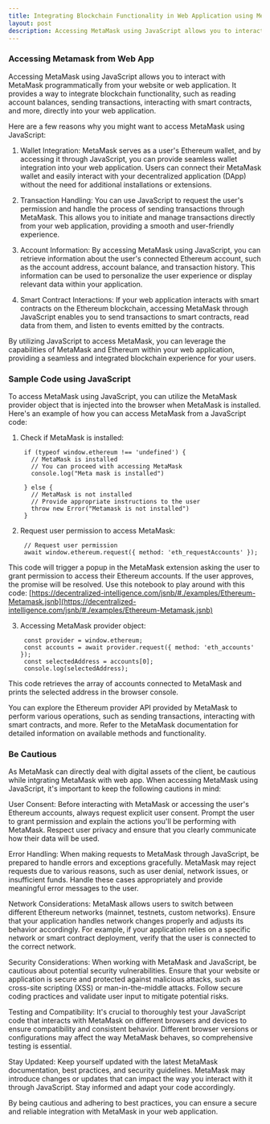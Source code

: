 ```yaml
---
title: Integrating Blockchain Functionality in Web Application using MetaMask
layout: post
description: Accessing MetaMask using JavaScript allows you to interact with MetaMask programmatically from your website or web application. It provides a way to integrate blockchain functionality into your web application.
---
```


### Accessing Metamask from Web App

Accessing MetaMask using JavaScript allows you to interact with MetaMask programmatically from your website or web application. It provides a way to integrate blockchain functionality, such as reading account balances, sending transactions, interacting with smart contracts, and more, directly into your web application.

Here are a few reasons why you might want to access MetaMask using JavaScript:

1. Wallet Integration: MetaMask serves as a user's Ethereum wallet, and by accessing it through JavaScript, you can provide seamless wallet integration into your web application. Users can connect their MetaMask wallet and easily interact with your decentralized application (DApp) without the need for additional installations or extensions.

2. Transaction Handling: You can use JavaScript to request the user's permission and handle the process of sending transactions through MetaMask. This allows you to initiate and manage transactions directly from your web application, providing a smooth and user-friendly experience.

3. Account Information: By accessing MetaMask using JavaScript, you can retrieve information about the user's connected Ethereum account, such as the account address, account balance, and transaction history. This information can be used to personalize the user experience or display relevant data within your application.

4. Smart Contract Interactions: If your web application interacts with smart contracts on the Ethereum blockchain, accessing MetaMask through JavaScript enables you to send transactions to smart contracts, read data from them, and listen to events emitted by the contracts.

By utilizing JavaScript to access MetaMask, you can leverage the capabilities of MetaMask and Ethereum within your web application, providing a seamless and integrated blockchain experience for your users.

### Sample Code using JavaScript

To access MetaMask using JavaScript, you can utilize the MetaMask provider object that is injected into the browser when MetaMask is installed. Here's an example of how you can access MetaMask from a JavaScript code:

1. Check if MetaMask is installed:

        if (typeof window.ethereum !== 'undefined') {
          // MetaMask is installed
          // You can proceed with accessing MetaMask
          console.log("Meta mask is installed")

        } else {
          // MetaMask is not installed
          // Provide appropriate instructions to the user
          throw new Error("Metamask is not installed")
        }

2. Request user permission to access MetaMask:

        // Request user permission
        await window.ethereum.request({ method: 'eth_requestAccounts' });
	
This code will trigger a popup in the MetaMask extension asking the user to grant permission to access their Ethereum accounts. If the user approves, the promise will be resolved. Use this notebook to play around with this code: [https://decentralized-intelligence.com/jsnb/#./examples/Ethereum-Metamask.jsnb](https://decentralized-intelligence.com/jsnb/#./examples/Ethereum-Metamask.jsnb)

3. Accessing MetaMask provider object:

        const provider = window.ethereum;
        const accounts = await provider.request({ method: 'eth_accounts' });
        const selectedAddress = accounts[0];
        console.log(selectedAddress);

This code retrieves the array of accounts connected to MetaMask and prints the selected address in the browser console.

You can explore the Ethereum provider API provided by MetaMask to perform various operations, such as sending transactions, interacting with smart contracts, and more. Refer to the MetaMask documentation for detailed information on available methods and functionality.

### Be Cautious 

As MetaMask can directly deal with digital assets of the client, be cautious while intgrating MetaMask with web app. When accessing MetaMask using JavaScript, it's important to keep the following cautions in mind:

User Consent: Before interacting with MetaMask or accessing the user's Ethereum accounts, always request explicit user consent. Prompt the user to grant permission and explain the actions you'll be performing with MetaMask. Respect user privacy and ensure that you clearly communicate how their data will be used.

Error Handling: When making requests to MetaMask through JavaScript, be prepared to handle errors and exceptions gracefully. MetaMask may reject requests due to various reasons, such as user denial, network issues, or insufficient funds. Handle these cases appropriately and provide meaningful error messages to the user.

Network Considerations: MetaMask allows users to switch between different Ethereum networks (mainnet, testnets, custom networks). Ensure that your application handles network changes properly and adjusts its behavior accordingly. For example, if your application relies on a specific network or smart contract deployment, verify that the user is connected to the correct network.

Security Considerations: When working with MetaMask and JavaScript, be cautious about potential security vulnerabilities. Ensure that your website or application is secure and protected against malicious attacks, such as cross-site scripting (XSS) or man-in-the-middle attacks. Follow secure coding practices and validate user input to mitigate potential risks.

Testing and Compatibility: It's crucial to thoroughly test your JavaScript code that interacts with MetaMask on different browsers and devices to ensure compatibility and consistent behavior. Different browser versions or configurations may affect the way MetaMask behaves, so comprehensive testing is essential.

Stay Updated: Keep yourself updated with the latest MetaMask documentation, best practices, and security guidelines. MetaMask may introduce changes or updates that can impact the way you interact with it through JavaScript. Stay informed and adapt your code accordingly.

By being cautious and adhering to best practices, you can ensure a secure and reliable integration with MetaMask in your web application.

